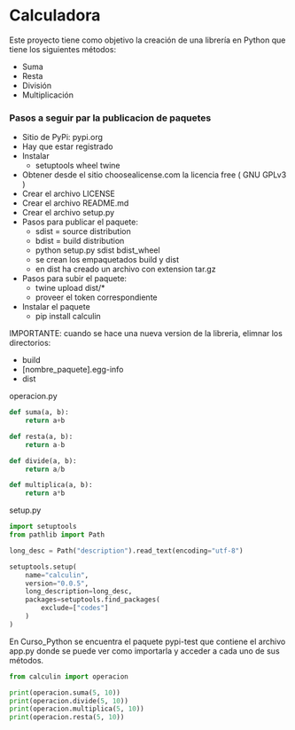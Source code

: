 # Calculadora

Este proyecto tiene como objetivo la creación de una librería en Python que tiene los siguientes métodos:

- Suma
- Resta
- División
- Multiplicación

### Pasos a seguir par la publicacion de paquetes

- Sitio de PyPi: pypi.org
- Hay que estar registrado
- Instalar
  - setuptools wheel twine
- Obtener desde el sitio choosealicense.com la licencia free ( GNU GPLv3 )
- Crear el archivo LICENSE
- Crear el archivo README.md
- Crear el archivo setup.py
- Pasos para publicar el paquete:
  - sdist = source distribution
  - bdist = build distribution
  - python setup.py sdist bdist_wheel
  - se crean los empaquetados build y dist
  - en dist ha creado un archivo con extension tar.gz
- Pasos para subir el paquete:
  - twine upload dist/*
  - proveer el token correspondiente
- Instalar el paquete
  - pip install calculin

IMPORTANTE: cuando se hace una nueva version de la libreria, elimnar los directorios:
- build
- [nombre_paquete].egg-info
- dist

operacion.py
```python
def suma(a, b):
    return a+b

def resta(a, b):
    return a-b

def divide(a, b):
    return a/b

def multiplica(a, b):
    return a*b
```


setup.py
```python
import setuptools
from pathlib import Path

long_desc = Path("description").read_text(encoding="utf-8")

setuptools.setup(
    name="calculin",
    version="0.0.5",
    long_description=long_desc,
    packages=setuptools.find_packages(
        exclude=["codes"]
    )
)
```

En Curso_Python se encuentra el paquete pypi-test que contiene el archivo app.py donde se puede ver como importarla y acceder a cada uno de sus métodos.

```python
from calculin import operacion

print(operacion.suma(5, 10))
print(operacion.divide(5, 10))
print(operacion.multiplica(5, 10))
print(operacion.resta(5, 10))
```
